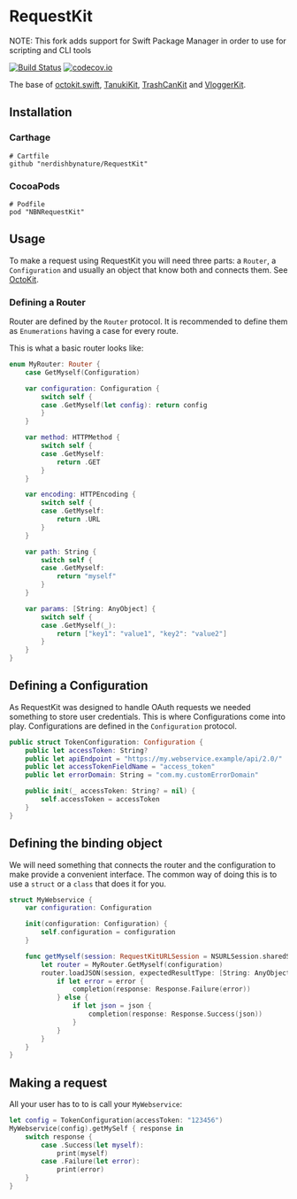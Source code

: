 # RequestKit

NOTE: This fork adds support for Swift Package Manager in order to use for scripting and CLI tools

[![Build Status](https://travis-ci.org/nerdishbynature/RequestKit.svg?branch=master)](https://travis-ci.org/nerdishbynature/RequestKit)
[![codecov.io](https://codecov.io/github/nerdishbynature/RequestKit/coverage.svg?branch=master)](https://codecov.io/github/nerdishbynature/RequestKit?branch=master)

The base of [octokit.swift](https://github.com/nerdishbynature/Octokit.swift), [TanukiKit](https://github.com/nerdishbynature/TanukiKit), [TrashCanKit](https://github.com/nerdishbynature/TrashCanKit) and [VloggerKit](https://github.com/nerdishbynature/VloggerKit).

## Installation

### Carthage

```
# Cartfile
github "nerdishbynature/RequestKit"
```

### CocoaPods

```
# Podfile
pod "NBNRequestKit"
```

## Usage

To make a request using RequestKit you will need three parts: a `Router`, a `Configuration` and usually an object that know both and connects them. See [OctoKit](https://github.com/nerdishbynature/octokit.swift/blob/master/OctoKit/Octokit.swift#L3).

### Defining a Router

Router are defined by the `Router` protocol. It is recommended to define them as `Enumerations` having a case for every route.

This is what a basic router looks like:

```swift
enum MyRouter: Router {
    case GetMyself(Configuration)

    var configuration: Configuration {
        switch self {
        case .GetMyself(let config): return config
        }
    }

    var method: HTTPMethod {
        switch self {
        case .GetMyself:
            return .GET
        }
    }

    var encoding: HTTPEncoding {
        switch self {
        case .GetMyself:
            return .URL
        }
    }

    var path: String {
        switch self {
        case .GetMyself:
            return "myself"
        }
    }

    var params: [String: AnyObject] {
        switch self {
        case .GetMyself(_):
            return ["key1": "value1", "key2": "value2"]
        }
    }
}
```

## Defining a Configuration

As RequestKit was designed to handle OAuth requests we needed something to store user credentials. This is where Configurations come into play. Configurations are defined in the `Configuration` protocol.

```swift
public struct TokenConfiguration: Configuration {
    public let accessToken: String?
    public let apiEndpoint = "https://my.webservice.example/api/2.0/"
    public let accessTokenFieldName = "access_token"
    public let errorDomain: String = "com.my.customErrorDomain"

    public init(_ accessToken: String? = nil) {
        self.accessToken = accessToken
    }
}
```

## Defining the binding object

We will need something that connects the router and the configuration to make provide a convenient interface. The common way of doing this is to use a `struct` or a `class` that does it for you.

```swift
struct MyWebservice {
    var configuration: Configuration

    init(configuration: Configuration) {
        self.configuration = configuration
    }

    func getMyself(session: RequestKitURLSession = NSURLSession.sharedSession(), completion: (response: Response<[String: AnyObject]>) -> Void) -> RequestKitURLSession {
        let router = MyRouter.GetMyself(configuration)
        router.loadJSON(session, expectedResultType: [String: AnyObject].self) { json, error in
            if let error = error {
                completion(response: Response.Failure(error))
            } else {
                if let json = json {
                    completion(response: Response.Success(json))
                }
            }
        }
    }
}
```

## Making a request

All your user has to to is call your `MyWebservice`:

```swift
let config = TokenConfiguration(accessToken: "123456")
MyWebservice(config).getMySelf { response in
    switch response {
        case .Success(let myself):
            print(myself)
        case .Failure(let error):
            print(error)
    }
}
```
